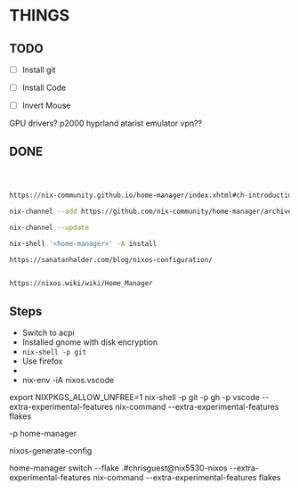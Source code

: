 # THINGS

## TODO




* [ ] Install git
* [ ] Install Code
* [ ] Invert Mouse



GPU drivers?  p2000
hyprland
atarist emulator
vpn??

## DONE


```sh



https://nix-community.github.io/home-manager/index.xhtml#ch-introduction

nix-channel --add https://github.com/nix-community/home-manager/archive/release-24.05.tar.gz home-manager

nix-channel --update

nix-shell '<home-manager>' -A install

https://sanatanhalder.com/blog/nixos-configuration/


https://nixos.wiki/wiki/Home_Manager
```

## Steps

* Switch to acpi
* Installed gnome with disk encryption
* ```nix-shell -p git```
* Use firefox
* 
* nix-env -iA nixos.vscode

export NIXPKGS_ALLOW_UNFREE=1
nix-shell -p git -p gh -p vscode --extra-experimental-features nix-command --extra-experimental-features flakes


 -p home-manager

nixos-generate-config

home-manager switch --flake .#chrisguest@nix5530-nixos --extra-experimental-features nix-command --extra-experimental-features flakes
